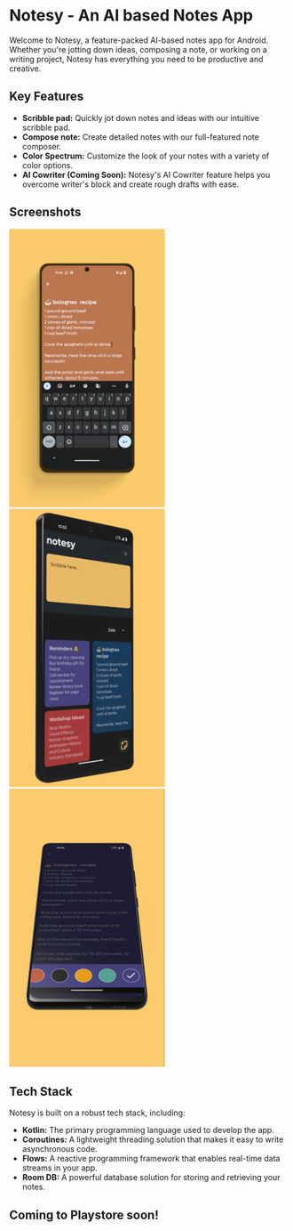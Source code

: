 # Notesy - An AI based Notes App

Welcome to Notesy, a feature-packed AI-based notes app for Android. Whether you're jotting down ideas, composing a note, or working on a writing project, Notesy has everything you need to be productive and creative. 

## Key Features
- **Scribble pad:** Quickly jot down notes and ideas with our intuitive scribble pad. 
- **Compose note:** Create detailed notes with our full-featured note composer. 
- **Color Spectrum:** Customize the look of your notes with a variety of color options. 
- **AI Cowriter (Coming Soon):**  Notesy's AI Cowriter feature helps you overcome writer's block and create rough drafts with ease.


## Screenshots
<p float="left">
  <img src="mocks/mock4.png" width="280" height="500" />
  <img src="mocks/mock2.png" width="280" height="500" /> 
  <img src="mocks/mock3.png" width="280" height="500"/>
</p>



## Tech Stack
Notesy is built on a robust tech stack, including: 
- **Kotlin:** The primary programming language used to develop the app. 
- **Coroutines:** A lightweight threading solution that makes it easy to write asynchronous code. 
- **Flows:** A reactive programming framework that enables real-time data streams in your app. 
- **Room DB:** A powerful database solution for storing and retrieving your notes. 



## Coming to Playstore soon!

